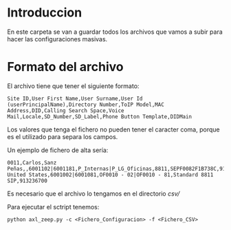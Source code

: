 # Introduccion
En este carpeta se van a guardar todos los archivos que vamos a subir para hacer las configuraciones masivas.

# Formato del archivo
El archivo tiene que tener el siguiente formato:

```
Site ID,User First Name,User Surname,User Id (userPrincipalName),Directory Number,ToIP Model,MAC Address,DID,Calling Search Space,Voice Mail,Locale,SD_Number,SD_Label,Phone Button Template,DIDMain
```

Los valores que tenga el fichero no pueden tener el caracter coma, porque es el utilizado para separa los campos.

Un ejemplo de fichero de alta sería:

```
0011,Carlos,Sanz Peñas,,6001102|6001181,P_Internas|P_LG_Oficinas,8811,SEPF0082F1B738C,913236708,CSS_All,NO,English United States,6001002|6001081,OF0010 - 02|OF0010 - 81,Standard 8811 SIP,913236700
```

Es necesario que el archivo lo tengamos en el directorio _csv/_

Para ejecutar el sctript tenemos:

```
python axl_zeep.py -c <Fichero_Configuracion> -f <Fichero_CSV>
```
